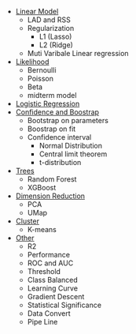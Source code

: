 - [Linear Model](https://github.com/bochendong/DS3000_final_review/tree/main/1.%20Linear%20Model)
  - LAD and RSS
  - Regularization
    - L1 (Lasso)
    - L2 (Ridge)
  - Muti Varibale Linear regression
- [Likelihood](https://github.com/bochendong/DS3000_final_review/tree/main/2.%20Likelihood)
  - Bernoulli 
  - Poisson
  - Beta
  - midterm model
- [Logistic Regression](https://github.com/bochendong/DS3000_final_review/tree/main/3.%20Logistic%20Regression)
- [Confidence and Boostrap](https://github.com/bochendong/DS3000_final_review/tree/main/4.%20Confidence%20and%20Boostrap)
  - Bootstrap on parameters
  - Boostrap on fit
  - Confidence interval 
    - Normal Distribution
    - Central limit theorem
    - t-distribution
- [Trees](https://github.com/bochendong/DS3000_final_review/tree/main/5.%20Trees)
  - Random Forest
  - XGBoost
- [Dimension Reduction](https://github.com/bochendong/DS3000_final_review/tree/main/6.%20Dimension%20Reduction)
  - PCA
  - UMap
- [Cluster](https://github.com/bochendong/DS3000_final_review/tree/main/7.%20Cluster)
  - K-means
- [Other](https://github.com/bochendong/DS3000_final_review/tree/main/Other)
  - R2
  - Performance
  - ROC and AUC
  - Threshold
  - Class Balanced
  - Learning Curve
  - Gradient Descent
  - Statistical Significance 
  - Data Convert
  - Pipe Line